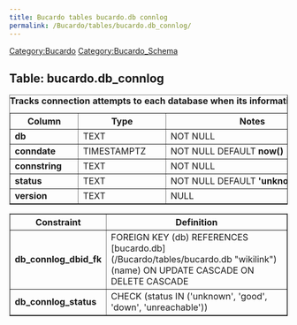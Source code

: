 ```yaml
---
title: Bucardo tables bucardo.db connlog
permalink: /Bucardo/tables/bucardo.db_connlog/
---
```


[Category:Bucardo](/Category:Bucardo "wikilink") [Category:Bucardo_Schema](/Category:Bucardo_Schema "wikilink")

<h2>
Table: bucardo.db_connlog

</h2>
<table border="1" cellpadding="3">
<caption style="white-space: nowrap">
<b>Tracks connection attempts to each database when its information changes</b>

</caption>
<tr>
<th>
Column

</th>
<th>
Type

</th>
<th>
Notes

</th>
</tr>
<tr>
<td>
<b>db</b>

</td>
<td>
TEXT

</td>
<td>
NOT NULL

</td>
</tr>
<tr>
<td>
<b>conndate</b>

</td>
<td>
TIMESTAMPTZ

</td>
<td>
NOT NULL DEFAULT <b>now()</b>

</td>
</tr>
<tr>
<td>
<b>connstring</b>

</td>
<td>
TEXT

</td>
<td>
NOT NULL

</td>
</tr>
<tr>
<td>
<b>status</b>

</td>
<td>
TEXT

</td>
<td>
NOT NULL DEFAULT <b>'unknown'</b>

</td>
</tr>
<tr>
<td>
<b>version</b>

</td>
<td>
TEXT

</td>
<td>
NULL

</td>
</tr>
</table>
<table border="1" cellpadding="3" style="margin-top: 15px">
<tr>
<th>
Constraint

</th>
<th>
Definition

</th>
</tr>
<tr>
<td>
<b>db_connlog_dbid_fk</b>

</td>
<td>
FOREIGN KEY (db) REFERENCES [bucardo.db](/Bucardo/tables/bucardo.db "wikilink")(name) ON UPDATE CASCADE ON DELETE CASCADE

</td>
</tr>
<tr>
<td>
<b>db_connlog_status</b>

</td>
<td>
CHECK (status IN ('unknown', 'good', 'down', 'unreachable'))

</td>
</tr>
</table>

